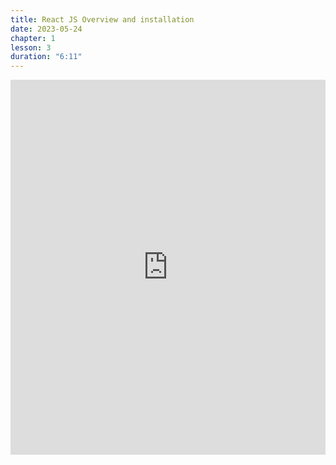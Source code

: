 ```yaml
---
title: React JS Overview and installation
date: 2023-05-24
chapter: 1
lesson: 3
duration: "6:11"
---
```

<iframe width="100%" height="600" src="https://www.youtube.com/embed/GNLhteMB40w" title="React JS Overview and installation" frameborder="0" allow="accelerometer; autoplay; clipboard-write; encrypted-media; gyroscope; picture-in-picture" allowfullscreen></iframe>

